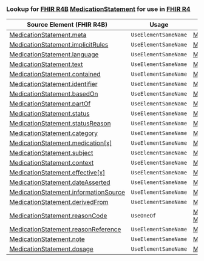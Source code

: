 ### Lookup for [FHIR R4B](https://hl7.org/fhir/R4B/) [MedicationStatement](https://hl7.org/fhir/R4B/MedicationStatement.html) for use in [FHIR R4](https://hl7.org/fhir/R4/)

| Source Element (FHIR R4B) | Usage | Target |
| -------------- | ----- | ------ |
| [MedicationStatement.meta](https://hl7.org/fhir/R4B/MedicationStatement.html#resource) | `UseElementSameName` | [MedicationStatement.meta](https://hl7.org/fhir/R4/MedicationStatement.html#resource) |
| [MedicationStatement.implicitRules](https://hl7.org/fhir/R4B/MedicationStatement.html#resource) | `UseElementSameName` | [MedicationStatement.implicitRules](https://hl7.org/fhir/R4/MedicationStatement.html#resource) |
| [MedicationStatement.language](https://hl7.org/fhir/R4B/MedicationStatement.html#resource) | `UseElementSameName` | [MedicationStatement.language](https://hl7.org/fhir/R4/MedicationStatement.html#resource) |
| [MedicationStatement.text](https://hl7.org/fhir/R4B/MedicationStatement.html#resource) | `UseElementSameName` | [MedicationStatement.text](https://hl7.org/fhir/R4/MedicationStatement.html#resource) |
| [MedicationStatement.contained](https://hl7.org/fhir/R4B/MedicationStatement.html#resource) | `UseElementSameName` | [MedicationStatement.contained](https://hl7.org/fhir/R4/MedicationStatement.html#resource) |
| [MedicationStatement.identifier](https://hl7.org/fhir/R4B/MedicationStatement.html#resource) | `UseElementSameName` | [MedicationStatement.identifier](https://hl7.org/fhir/R4/MedicationStatement.html#resource) |
| [MedicationStatement.basedOn](https://hl7.org/fhir/R4B/MedicationStatement.html#resource) | `UseElementSameName` | [MedicationStatement.basedOn](https://hl7.org/fhir/R4/MedicationStatement.html#resource) |
| [MedicationStatement.partOf](https://hl7.org/fhir/R4B/MedicationStatement.html#resource) | `UseElementSameName` | [MedicationStatement.partOf](https://hl7.org/fhir/R4/MedicationStatement.html#resource) |
| [MedicationStatement.status](https://hl7.org/fhir/R4B/MedicationStatement.html#resource) | `UseElementSameName` | [MedicationStatement.status](https://hl7.org/fhir/R4/MedicationStatement.html#resource) |
| [MedicationStatement.statusReason](https://hl7.org/fhir/R4B/MedicationStatement.html#resource) | `UseElementSameName` | [MedicationStatement.statusReason](https://hl7.org/fhir/R4/MedicationStatement.html#resource) |
| [MedicationStatement.category](https://hl7.org/fhir/R4B/MedicationStatement.html#resource) | `UseElementSameName` | [MedicationStatement.category](https://hl7.org/fhir/R4/MedicationStatement.html#resource) |
| [MedicationStatement.medication[x]](https://hl7.org/fhir/R4B/MedicationStatement.html#resource) | `UseElementSameName` | [MedicationStatement.medication[x]](https://hl7.org/fhir/R4/MedicationStatement.html#resource) |
| [MedicationStatement.subject](https://hl7.org/fhir/R4B/MedicationStatement.html#resource) | `UseElementSameName` | [MedicationStatement.subject](https://hl7.org/fhir/R4/MedicationStatement.html#resource) |
| [MedicationStatement.context](https://hl7.org/fhir/R4B/MedicationStatement.html#resource) | `UseElementSameName` | [MedicationStatement.context](https://hl7.org/fhir/R4/MedicationStatement.html#resource) |
| [MedicationStatement.effective[x]](https://hl7.org/fhir/R4B/MedicationStatement.html#resource) | `UseElementSameName` | [MedicationStatement.effective[x]](https://hl7.org/fhir/R4/MedicationStatement.html#resource) |
| [MedicationStatement.dateAsserted](https://hl7.org/fhir/R4B/MedicationStatement.html#resource) | `UseElementSameName` | [MedicationStatement.dateAsserted](https://hl7.org/fhir/R4/MedicationStatement.html#resource) |
| [MedicationStatement.informationSource](https://hl7.org/fhir/R4B/MedicationStatement.html#resource) | `UseElementSameName` | [MedicationStatement.informationSource](https://hl7.org/fhir/R4/MedicationStatement.html#resource) |
| [MedicationStatement.derivedFrom](https://hl7.org/fhir/R4B/MedicationStatement.html#resource) | `UseElementSameName` | [MedicationStatement.derivedFrom](https://hl7.org/fhir/R4/MedicationStatement.html#resource) |
| [MedicationStatement.reasonCode](https://hl7.org/fhir/R4B/MedicationStatement.html#resource) | `UseOneOf` | [MedicationStatement.reasonCode](https://hl7.org/fhir/R4/MedicationStatement.html#resource)<br />[MedicationStatement.reasonCode](https://hl7.org/fhir/R4/MedicationStatement.html#resource) |
| [MedicationStatement.reasonReference](https://hl7.org/fhir/R4B/MedicationStatement.html#resource) | `UseElementSameName` | [MedicationStatement.reasonReference](https://hl7.org/fhir/R4/MedicationStatement.html#resource) |
| [MedicationStatement.note](https://hl7.org/fhir/R4B/MedicationStatement.html#resource) | `UseElementSameName` | [MedicationStatement.note](https://hl7.org/fhir/R4/MedicationStatement.html#resource) |
| [MedicationStatement.dosage](https://hl7.org/fhir/R4B/MedicationStatement.html#resource) | `UseElementSameName` | [MedicationStatement.dosage](https://hl7.org/fhir/R4/MedicationStatement.html#resource) |
